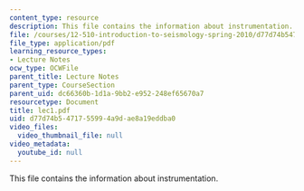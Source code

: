 ```yaml
---
content_type: resource
description: This file contains the information about instrumentation.
file: /courses/12-510-introduction-to-seismology-spring-2010/d77d74b5471755994a9dae8a19eddba0_lec1.pdf
file_type: application/pdf
learning_resource_types:
- Lecture Notes
ocw_type: OCWFile
parent_title: Lecture Notes
parent_type: CourseSection
parent_uid: dc66360b-1d1a-9bb2-e952-248ef65670a7
resourcetype: Document
title: lec1.pdf
uid: d77d74b5-4717-5599-4a9d-ae8a19eddba0
video_files:
  video_thumbnail_file: null
video_metadata:
  youtube_id: null
---
```

This file contains the information about instrumentation.

